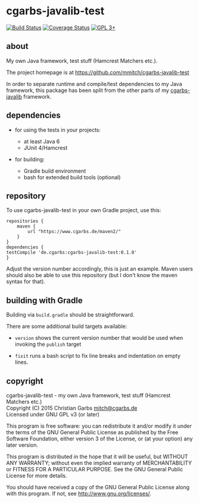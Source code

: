 cgarbs-javalib-test
===================

[![Build Status](https://travis-ci.org/mmitch/cgarbs-javalib-test.svg?branch=master)](https://travis-ci.org/mmitch/cgarbs-javalib-test)
[![Coverage Status](https://codecov.io/github/mmitch/cgarbs-javalib-test/coverage.svg?branch=master)](https://codecov.io/github/mmitch/cgarbs-javalib-test?branch=master)
[![GPL 3+](https://img.shields.io/badge/license-GPL%203%2B-blue.svg)](http://www.gnu.org/licenses/gpl-3.0-standalone.html)


about
-----

My own Java framework, test stuff (Hamcrest Matchers etc.).

The project homepage is at <https://github.com/mmitch/cgarbs-javalib-test>

In order to separate runtime and compile/test dependencies to my Java
framework, this package has been split from the other parts of my
[cgarbs-javalib][1] framework.

[1]: <https://github.com/mmitch/cgarbs-javalib>


dependencies
------------

- for using the tests in your projects:
  - at least Java 6
  - JUnit 4/Hamcrest

- for building:
  - Gradle build environment
  - bash for extended build tools (optional)


repository
----------

To use cgarbs-javalib-test in your own Gradle project, use this:

    repositories {
    	maven {
    		url "https://www.cgarbs.de/maven2/"
    	}
    }
    dependencies {
	testCompile 'de.cgarbs:cgarbs-javalib-test:0.1.0'
    }

Adjust the version number accordingly, this is just an example.  Maven
users should also be able to use this repository (but I don't know the
maven syntax for that).


building with Gradle
--------------------

Building via ``build.gradle`` should be straightforward.

There are some additional build targets available:

* ``version`` shows the current version number that would be used when
  invoking the ``publish`` target

* ``fixit`` runs a bash script to fix line breaks and indentation on
  empty lines.


copyright
---------

cgarbs-javalib-test - my own Java framework, test stuff (Hamcrest Matchers etc.)  
Copyright (C) 2015  Christian Garbs <mitch@cgarbs.de>  
Licensed under GNU GPL v3 (or later)

This program is free software: you can redistribute it and/or modify
it under the terms of the GNU General Public License as published by
the Free Software Foundation, either version 3 of the License, or
(at your option) any later version.

This program is distributed in the hope that it will be useful,
but WITHOUT ANY WARRANTY; without even the implied warranty of
MERCHANTABILITY or FITNESS FOR A PARTICULAR PURPOSE.  See the
GNU General Public License for more details.

You should have received a copy of the GNU General Public License
along with this program.  If not, see <http://www.gnu.org/licenses/>.
